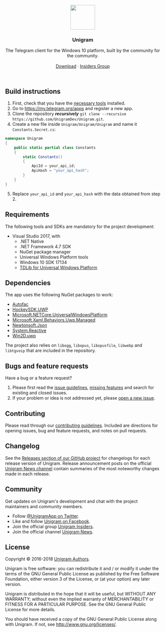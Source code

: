 <p align="center">
  <a href="https://www.microsoft.com/store/apps/9n97zckpd60q">
    <img src="https://raw.githubusercontent.com/UnigramDev/Unigram/develop/Unigram/Assets/StoreLogo/Release/StoreLogo.scale-200.png" width=80 height=80>
  </a>

  <h3 align="center">Unigram</h3>

  <p align="center">
    The Telegram client for the Windows 10 platform, built by the community for the community.
    <br>
    <br>
    <a href="https://www.microsoft.com/store/apps/9n97zckpd60q">Download</a>
    &middot;
    <a href="https://t.me/joinchat/AAAAAD851oqVwhp9oy9WbQ">Insiders Group</a>
  </p>
</p>

<br>

## Build instructions
1. First, check that you have the [necessary tools](#requirements) installed.
2. Go to <https://my.telegram.org/apps> and register a new app.
3. Clone the repository __*recursively*__ `git clone --recursive https://github.com/UnigramDev/Unigram.git`.
4. Create a new file inside `Unigram/Unigram/Unigram` and name it `Constants.Secret.cs`: 
```csharp
namespace Unigram
{
    public static partial class Constants
    {
        static Constants()
        {
            ApiId = your_api_id;
            ApiHash = "your_api_hash";
        }
    }
}
```
5. Replace `your_api_id` and `your_api_hash` with the data obtained from step 2.

## Requirements
The following tools and SDKs are mandatory for the project development:
* Visual Studio 2017, with
    * .NET Native
    * .NET Framework 4.7 SDK
    * NuGet package manager
    * Universal Windows Platform tools
    * Windows 10 SDK 17134
    * [TDLib for Universal Windows Platform](https://github.com/tdlib/td/)

## Dependencies
The app uses the following NuGet packages to work:
* [Autofac](https://www.nuget.org/packages/Autofac/)
* [HockeySDK.UWP](https://www.nuget.org/packages/HockeySDK.UWP/)
* [Microsoft.NETCore.UniversalWindowsPlatform](https://www.nuget.org/packages/Microsoft.NETCore.UniversalWindowsPlatform/)
* [Microsoft.Xaml.Behaviors.Uwp.Managed](https://www.nuget.org/packages/Microsoft.Xaml.Behaviors.Uwp.Managed/)
* [Newtonsoft.Json](https://www.nuget.org/packages/Newtonsoft.Json/)
* [System.Reactive](https://www.nuget.org/packages/System.Reactive/)
* [Win2D.uwp](https://www.nuget.org/packages/Win2D.uwp/)

The project also relies on `libogg`, `libopus`, `libopusfile`, `libwebp` and `libtgvoip` that are included in the repository.

## Bugs and feature requests
Have a bug or a feature request?
1. Please first read the [issue guidelines](https://github.com/UnigramDev/Unigram/blob/develop/CONTRIBUTING.md#using-the-issue-tracker), [missing features](https://github.com/UnigramDev/Unigram/wiki/Missing-features) and search for existing and closed issues.
2. If your problem or idea is not addressed yet, please [open a new issue](https://github.com/UnigramDev/Unigram/issues/new).

## Contributing
Please read through our [contributing guidelines](https://github.com/UnigramDev/Unigram/blob/develop/CONTRIBUTING.md). Included are directions for opening issues, bug and feature requests, and notes on pull requests.

## Changelog
See the [Releases section of our GitHub project](https://github.com/UnigramDev/Unigram/releases) for changelogs for each release version of Unigram. Release announcement posts on the official [Unigram News channel](https://t.me/unigram) contain summaries of the most noteworthy changes made in each release.

## Community
Get updates on Unigram's development and chat with the project maintainers and community members.

* Follow [@UnigramApp on Twitter](https://twitter.com/UnigramApp).
* Like and follow [Unigram on Facebook](https://www.facebook.com/UnigramApp/).
* Join the official group [Unigram Insiders](https://t.me/joinchat/AAAAAD851oqVwhp9oy9WbQ).
* Join the official channel [Unigram News](https://t.me/unigram).

## License
Copyright © 2016-2018 [Unigram Authors](https://github.com/UnigramDev/Unigram/graphs/contributors).

Unigram is free software: you can redistribute it and / or modify it under the terms of the GNU General Public License as published by the Free Software Foundation, either version 3 of the License, or (at your option) any later version.

Unigram is distributed in the hope that it will be useful, but WITHOUT ANY WARRANTY; without even the implied warranty of MERCHANTABILITY or FITNESS FOR A PARTICULAR PURPOSE. See the GNU General Public License for more details.

You should have received a copy of the GNU General Public License along with Unigram. If not, see http://www.gnu.org/licenses/.
